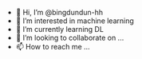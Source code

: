 - 👋 Hi, I’m @bingdundun-hh
- 👀 I’m interested in machine learning
- 🌱 I’m currently learning DL
- 💞️ I’m looking to collaborate on ...
- 📫 How to reach me ...

<!---
bingdundun-hh/bingdundun-hh is a ✨ special ✨ repository because its `README.md` (this file) appears on your GitHub profile.
You can click the Preview link to take a look at your changes.
--->

